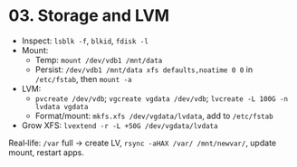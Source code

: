 # 03. Storage and LVM

- Inspect: `lsblk -f`, `blkid`, `fdisk -l`
- Mount:
  - Temp: `mount /dev/vdb1 /mnt/data`
  - Persist: `/dev/vdb1 /mnt/data xfs defaults,noatime 0 0` in `/etc/fstab`, then `mount -a`
- LVM:
  - `pvcreate /dev/vdb`; `vgcreate vgdata /dev/vdb`; `lvcreate -L 100G -n lvdata vgdata`
  - Format/mount: `mkfs.xfs /dev/vgdata/lvdata`, add to `/etc/fstab`
- Grow XFS: `lvextend -r -L +50G /dev/vgdata/lvdata`

Real‑life: `/var` full → create LV, `rsync -aHAX /var/ /mnt/newvar/`, update mount, restart apps.
